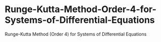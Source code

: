 # Runge-Kutta-Method-Order-4-for-Systems-of-Differential-Equations
Runge-Kutta Method (Order 4) for Systems of Differential Equations
